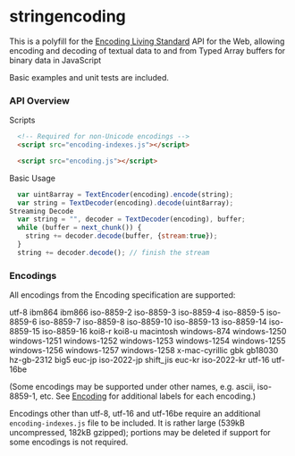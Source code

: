 stringencoding
==============

This is a polyfill for the [Encoding Living Standard](http://encoding.spec.whatwg.org/)
API for the Web, allowing encoding and decoding of textual data to and from Typed Array
buffers for binary data in JavaScript

Basic examples and unit tests are included.

### API Overview ###

Scripts
```html
  <!-- Required for non-Unicode encodings -->
  <script src="encoding-indexes.js"></script>

  <script src="encoding.js"></script>
```

Basic Usage

```js
  var uint8array = TextEncoder(encoding).encode(string);
  var string = TextDecoder(encoding).decode(uint8array);
Streaming Decode
  var string = "", decoder = TextDecoder(encoding), buffer;
  while (buffer = next_chunk()) { 
    string += decoder.decode(buffer, {stream:true});
  }
  string += decoder.decode(); // finish the stream
```

### Encodings ###

All encodings from the Encoding specification are supported:

utf-8 ibm864 ibm866 iso-8859-2 iso-8859-3 iso-8859-4 iso-8859-5 iso-8859-6 
iso-8859-7 iso-8859-8 iso-8859-10 iso-8859-13 iso-8859-14 iso-8859-15 iso-8859-16 
koi8-r koi8-u macintosh windows-874 windows-1250 windows-1251 windows-1252 
windows-1253 windows-1254 windows-1255 windows-1256 windows-1257 windows-1258 
x-mac-cyrillic gbk gb18030 hz-gb-2312 big5 euc-jp iso-2022-jp shift_jis euc-kr 
iso-2022-kr utf-16 utf-16be

(Some encodings may be supported under other names, e.g. ascii, iso-8859-1, etc.
See [Encoding](http://encoding.spec.whatwg.org/) for additional labels for each encoding.)

Encodings other than utf-8, utf-16 and utf-16be require an additional 
`encoding-indexes.js` file to be included. It is rather large 
(539kB uncompressed, 182kB gzipped); portions may be deleted if 
support for some encodings is not required.

